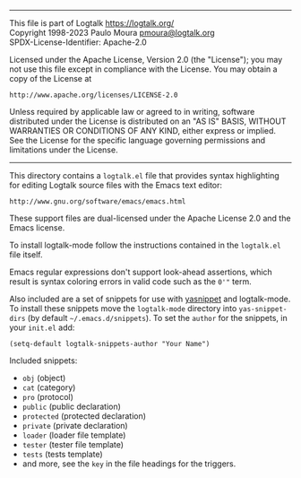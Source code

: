 ________________________________________________________________________

This file is part of Logtalk <https://logtalk.org/>  
Copyright 1998-2023 Paulo Moura <pmoura@logtalk.org>  
SPDX-License-Identifier: Apache-2.0

Licensed under the Apache License, Version 2.0 (the "License");
you may not use this file except in compliance with the License.
You may obtain a copy of the License at

    http://www.apache.org/licenses/LICENSE-2.0

Unless required by applicable law or agreed to in writing, software
distributed under the License is distributed on an "AS IS" BASIS,
WITHOUT WARRANTIES OR CONDITIONS OF ANY KIND, either express or implied.
See the License for the specific language governing permissions and
limitations under the License.
________________________________________________________________________


This directory contains a `logtalk.el` file that provides syntax
highlighting for editing Logtalk source files with the Emacs text
editor:

	http://www.gnu.org/software/emacs/emacs.html

These support files are dual-licensed under the Apache License 2.0 and the
Emacs license.

To install logtalk-mode follow the instructions contained in the `logtalk.el` file itself.

Emacs regular expressions don't support look-ahead assertions, which
result is syntax coloring errors in valid code such as the `0'"` term.

Also included are a set of snippets for use with
[yasnippet](https://github.com/joaotavora/yasnippet) and logtalk-mode. To
install these snippets move the `logtalk-mode` directory into `yas-snippet-dirs`
(by default `~/.emacs.d/snippets`).  To set the `author` for the snippets, in
your `init.el` add:

```
(setq-default logtalk-snippets-author "Your Name")
```

Included snippets:
- `obj` (object)
- `cat` (category)
- `pro` (protocol)
- `public` (public declaration)
- `protected` (protected declaration)
- `private` (private declaration)
- `loader` (loader file template)
- `tester` (tester file template)
- `tests` (tests template)
- and more, see the `key` in the file headings for the triggers.

